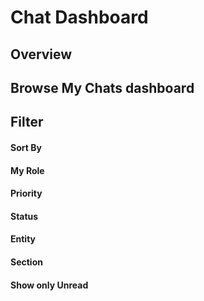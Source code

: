 # Chat Dashboard

## Overview



## Browse My Chats dashboard



## Filter

#### Sort By

#### My Role

#### Priority

#### Status

#### Entity

#### Section

#### Show only Unread
